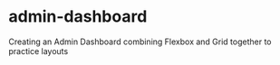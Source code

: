 # admin-dashboard
Creating an Admin Dashboard combining Flexbox and Grid together to practice layouts
